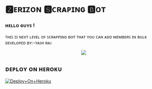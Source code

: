 # 🆉︎ᴇʀɪᴢᴏɴ 🆂︎ᴄʀᴀᴘɪɴɢ 🅱︎ᴏᴛ

### ʜᴇʟʟᴏ ɢᴜʏꜱ !
ᴛʜɪꜱ ɪꜱ ɴᴇxᴛ ʟᴇᴠᴇʟ ᴏꜰ ꜱᴄʀᴀᴘᴘɪɴɢ ʙᴏᴛ ᴛʜᴀᴛ ʏᴏᴜ ᴄᴀɴ ᴀᴅᴅ ᴍᴇᴍʙᴇʀꜱ ɪɴ ʙᴜʟᴋ ᴅᴇᴠᴇʟᴏᴘᴇᴅ ʙʏ:-ʏᴀꜱʜ ʀᴀᴊ

<p align="center"><a href="https://t.me/World_FriendShip_Zone"><img src="https://te.legra.ph/file/beb2c123244fad44d0575.jpg"></a></p>


## ᴅᴇᴘʟᴏʏ ᴏɴ ʜᴇʀᴏᴋᴜ
 
[![Deploy+On+Heroku](https://www.herokucdn.com/deploy/button.svg)](https://heroku.com/deploy?template=https://github.com/Wrognx/Z3BRA-SCRAPING-BOT)

